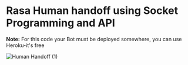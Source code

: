 # Rasa Human handoff using Socket Programming and API

**Note:** For this code your Bot must be deployed somewhere, you can use Heroku-it's free

![Human Handoff (1)](https://user-images.githubusercontent.com/63470232/155241442-e33ddb2a-5ac5-41a5-9e64-39a45442e312.png)

